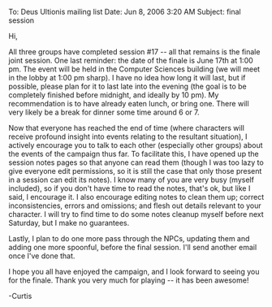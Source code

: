 To: Deus Ultionis mailing list
Date: Jun 8, 2006 3:20 AM
Subject: final session

Hi,

All three groups have completed session #17 -- all that remains is the finale joint session. One last reminder: the date of the finale is June 17th at 1:00 pm. The event will be held in the Computer Sciences building (we will meet in the lobby at 1:00 pm sharp). I have no idea how long it will last, but if possible, please plan for it to last late into the evening (the goal is to be completely finished before midnight, and ideally by 10 pm). My recommendation is to have already eaten lunch, or bring one. There will very likely be a break for dinner some time around 6 or 7.

Now that everyone has reached the end of time (where characters will receive profound insight into events relating to the resultant situation), I actively encourage you to talk to each other (especially other groups) about the events of the campaign thus far. To facilitate this, I have opened up the session notes pages so that anyone can read them (though I was too lazy to give everyone edit permissions, so it is still the case that only those present in a session can edit its notes). I know many of you are very busy (myself included), so if you don't have time to read the notes, that's ok, but like I said, I encourage it. I also encourage editing notes to clean them up; correct inconsistencies, errors and omissions; and flesh out details relevant to your character. I will try to find time to do some notes cleanup myself before next Saturday, but I make no guarantees.

Lastly, I plan to do one more pass through the NPCs, updating them and adding one more spoonful, before the final session. I'll send another email once I've done that.

I hope you all have enjoyed the campaign, and I look forward to seeing you for the finale. Thank you very much for playing -- it has been awesome!

-Curtis
